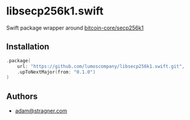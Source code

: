 # libsecp256k1.swift

Swift package wrapper around [bitcoin-core/secp256k1](https://github.com/bitcoin-core/secp256k1)

## Installation

```swift
.package(
    url: "https://github.com/lumoscompany/libsecp256k1.swift.git",
    .upToNextMajor(from: "0.1.0")
)
```

## Authors

- adam@stragner.com
